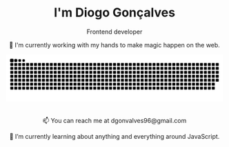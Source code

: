 <div align="center">
    <h1 align="center">I'm Diogo Gonçalves</h1>
    <p align="center">Frontend developer</p>
    <p align="center">💫 I'm currently working with my hands to make magic happen on the web.</p>
</div>

<div align="center">
  <img  src="https://github.com/1999AZZAR/1999AZZAR/blob/main/resources/img/grid-snake.svg"
       alt="snake" /></a>
</div>

<br>

<div align="center">
   <p>📫 You can reach me at dgonvalves96@gmail.com</p>
   <p>🌱 I’m currently learning about anything and everything around JavaScript.</p>
</div>

<!---
dgoncalvesdev/dgoncalvesdev is a ✨ special ✨ repository because its `README.md` (this file) appears on your GitHub profile.
You can click the Preview link to take a look at your changes.
--->
